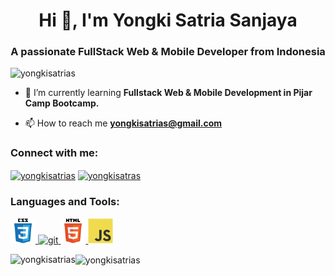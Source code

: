 <h1 align="center">Hi 👋, I'm Yongki Satria Sanjaya</h1>
<h3 align="center">A passionate FullStack Web & Mobile Developer from Indonesia</h3>

<p align="left"> <img src="https://komarev.com/ghpvc/?username=yongkisatrias&label=Profile%20views&color=0e75b6&style=flat" alt="yongkisatrias" /> </p>

- 🌱 I’m currently learning **Fullstack Web & Mobile Development in Pijar Camp Bootcamp.**

- 📫 How to reach me **yongkisatrias@gmail.com**

<h3 align="left">Connect with me:</h3>
<p align="left">
<a href="https://linkedin.com/in/yongkisatrias" target="blank"><img align="center" src="https://raw.githubusercontent.com/rahuldkjain/github-profile-readme-generator/master/src/images/icons/Social/linked-in-alt.svg" alt="yongkisatrias" height="30" width="40" /></a>
<a href="https://instagram.com/yongkisatras" target="blank"><img align="center" src="https://raw.githubusercontent.com/rahuldkjain/github-profile-readme-generator/master/src/images/icons/Social/instagram.svg" alt="yongkisatras" height="30" width="40" /></a>
</p>

<h3 align="left">Languages and Tools:</h3>
<p align="left"> <a href="https://www.w3schools.com/css/" target="_blank" rel="noreferrer"> <img src="https://raw.githubusercontent.com/devicons/devicon/master/icons/css3/css3-original-wordmark.svg" alt="css3" width="40" height="40"/> </a> <a href="https://git-scm.com/" target="_blank" rel="noreferrer"> <img src="https://www.vectorlogo.zone/logos/git-scm/git-scm-icon.svg" alt="git" width="40" height="40"/> </a> <a href="https://www.w3.org/html/" target="_blank" rel="noreferrer"> <img src="https://raw.githubusercontent.com/devicons/devicon/master/icons/html5/html5-original-wordmark.svg" alt="html5" width="40" height="40"/> </a> <a href="https://developer.mozilla.org/en-US/docs/Web/JavaScript" target="_blank" rel="noreferrer"> <img src="https://raw.githubusercontent.com/devicons/devicon/master/icons/javascript/javascript-original.svg" alt="javascript" width="40" height="40"/> </a> </p>

<p><img align="left" src="https://github-readme-stats.vercel.app/api/top-langs?username=yongkisatrias&show_icons=true&locale=en&layout=compact" alt="yongkisatrias" /></p>

<p><img align="center" src="https://github-readme-streak-stats.herokuapp.com/?user=yongkisatrias&" alt="yongkisatrias" /></p>
